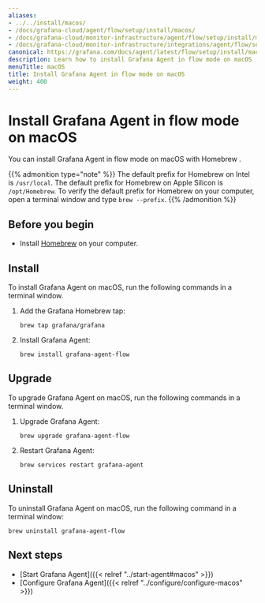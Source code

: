```yaml
---
aliases:
- ../../install/macos/
- /docs/grafana-cloud/agent/flow/setup/install/macos/
- /docs/grafana-cloud/monitor-infrastructure/agent/flow/setup/install/macos/
- /docs/grafana-cloud/monitor-infrastructure/integrations/agent/flow/setup/install/macos/
canonical: https://grafana.com/docs/agent/latest/flow/setup/install/macos/
description: Learn how to install Grafana Agent in flow mode on macOS
menuTitle: macOS
title: Install Grafana Agent in flow mode on macOS
weight: 400
---
```


# Install Grafana Agent in flow mode on macOS

You can install Grafana Agent in flow mode on macOS with Homebrew .

{{% admonition type="note" %}}
The default prefix for Homebrew on Intel is `/usr/local`. The default prefix for Homebrew on Apple Silicon is `/opt/Homebrew`. To verify the default prefix for Homebrew on your computer, open a terminal window and type `brew --prefix`.
{{% /admonition %}}

## Before you begin

* Install [Homebrew][] on your computer.

[Homebrew]: https://brew.sh

## Install

To install Grafana Agent on macOS, run the following commands in a terminal window.

1. Add the Grafana Homebrew tap:

   ```shell
   brew tap grafana/grafana
   ```

1. Install Grafana Agent:

   ```shell
   brew install grafana-agent-flow
   ```

## Upgrade

To upgrade Grafana Agent on macOS, run the following commands in a terminal window.

1. Upgrade Grafana Agent:

   ```shell
   brew upgrade grafana-agent-flow
   ```

1. Restart Grafana Agent:

   ```shell
   brew services restart grafana-agent
   ```

## Uninstall

To uninstall Grafana Agent on macOS, run the following command in a terminal window:

```shell
brew uninstall grafana-agent-flow
```

## Next steps

- [Start Grafana Agent]({{< relref "../start-agent#macos" >}})
- [Configure Grafana Agent]({{< relref "../configure/configure-macos" >}})
